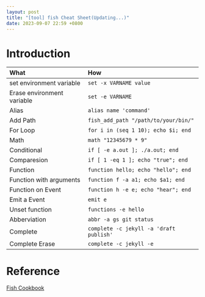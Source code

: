 ```yaml
---
layout: post
title: "[tool] fish Cheat Sheet(Updating...)"
date: 2023-09-07 22:59 +0800
---
```

# Introduction

| What                       | How                                     |
| :------------------------- | :-------------------------------------- |
| set environment variable   | `set -x VARNAME value`                  |
| Erase environment variable | `set -e VARNAME`                        |
| Alias                      | `alias name 'command'`                  |
| Add Path                   | `fish_add_path "/path/to/your/bin/"`    |
| For Loop                   | `for i in (seq 1 10); echo $i; end`     |
| Math                       | `math "12345679 * 9"`                   |
| Conditional                | `if [ -e a.out ]; ./a.out; end`         |
| Comparesion                | `if [ 1 -eq 1 ]; echo "true"; end`      |
| Function                   | `function hello; echo "hello"; end`     |
| Function with arguments    | `function f -a a1; echo $a1; end`       |
| Function on Event          | `function h -e e; echo "hear"; end`     |
| Emit a Event               | `emit e`                                |
| Unset function             | `functions -e hello`                    |
| Abberviation               | `abbr -a gs git status`                 |
| Complete                   | `complete -c jekyll -a 'draft publish'` |
| Complete Erase             | `complete -c jekyll -e`                 |
 
# Reference
[Fish Cookbook](https://github.com/jorgebucaran/cookbook.fish/blob/main/README.md)